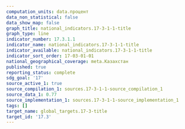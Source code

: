 ```yaml
---
computation_units: data.процент
data_non_statistical: false
data_show_map: false
graph_title: national_indicators.17-3-1-1-title
graph_type: line
indicator_number: 17.3.1.1
indicator_name: national_indicators.17-3-1-1-title
indicator_available: national_indicators.17-3-1-1-title
indicator_sort_order: 17-03-01-01
national_geographical_coverage: meta.Казахстан
published: true
reporting_status: complete
sdg_goal: '17'
source_active_1: true
source_compilation_1: sources.17-3-1-1-source_compilation_1
source_data_1: 0.77
source_implementation_1: sources.17-3-1-1-source_implementation_1
tags: []
target_name: global_targets.17-3-title
target_id: '17.3'
---
```

